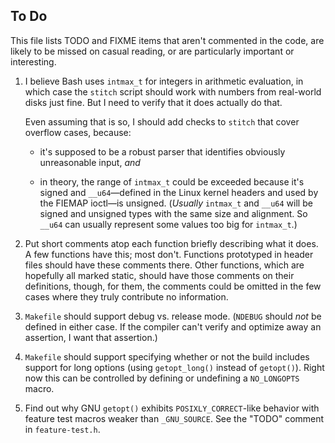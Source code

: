 ## To Do

This file lists TODO and FIXME items that aren't commented in the code, are
likely to be missed on casual reading, or are particularly important or
interesting.

1. I believe Bash uses `intmax_t` for integers in arithmetic evaluation, in
which case the `stitch` script should work with numbers from real-world disks
just fine. But I need to verify that it does actually do that.

    Even assuming that is so, I should add checks to `stitch` that cover
    overflow cases, because:

    - it's supposed to be a robust parser that identifies obviously
    unreasonable input,  *and*

    - in theory, the range of `intmax_t` could be exceeded because it's signed
    and `__u64`—defined in the Linux kernel headers and used by the FIEMAP
    ioctl—is unsigned. (*Usually* `intmax_t` and `__u64` will be signed and
    unsigned types with the same size and alignment. So `__u64` can usually
    represent some values too big for `intmax_t`.)

2. Put short comments atop each function briefly describing what it does. A few
functions have this; most don't. Functions prototyped in header files should
have these comments there. Other functions, which are hopefully all marked
static, should have those comments on their definitions, though, for them, the
comments could be omitted in the few cases where they truly contribute no
information.

3. `Makefile` should support debug vs. release mode. (`NDEBUG` should *not*
be defined in either case. If the compiler can't verify and optimize away an
assertion, I want that assertion.)

4. `Makefile` should support specifying whether or not the build includes
support for long options (using `getopt_long()` instead of `getopt()`). Right
now this can be controlled by defining or undefining a `NO_LONGOPTS` macro.

5. Find out why GNU `getopt()` exhibits `POSIXLY_CORRECT`-like behavior with
feature test macros weaker than `_GNU_SOURCE`. See the "TODO" comment in
`feature-test.h`.
